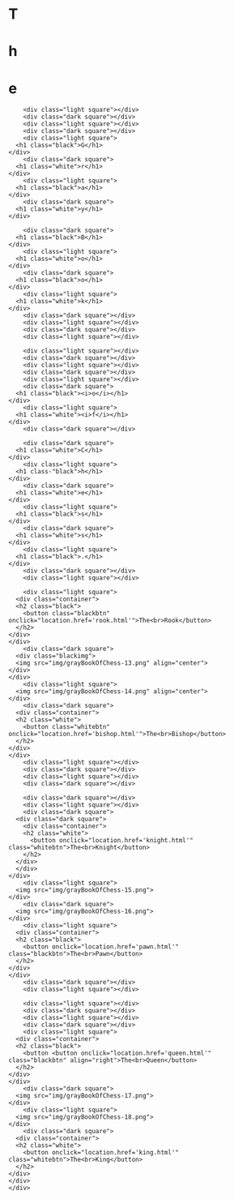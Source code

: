 <!DOCTYPE html>
<html lang="en">
<head>
  <meta charset="UTF-8">
  <meta name="viewport" content="width=device-width, initial-scale=1.0">
  <meta http-equiv="X-UA-Compatible" content="ie=edge">
  <title>Menu</title>
  <link rel="stylesheet" href="css/grid.css">
</head>
<body>
  <div id="checker-board">
		<div class="dark square">
      <h1 class="white">T</h1>
    </div>
		<div class="light square">
      <h1 class="black">h</h1>
    </div>
		<div class="dark square">
      <h1 class="white">e</h1>
    </div>
		<div class="light square"></div>
		<div class="dark square"></div>
		<div class="light square"></div>
		<div class="dark square"></div>
		<div class="light square"></div>

		<div class="light square"></div>
		<div class="dark square"></div>
		<div class="light square"></div>
		<div class="dark square"></div>
		<div class="light square">
      <h1 class="black">G</h1>
    </div>
		<div class="dark square">
      <h1 class="white">r</h1>
    </div>
		<div class="light square">
      <h1 class="black">a</h1>
    </div>
		<div class="dark square">
      <h1 class="white">y</h1>
    </div>

		<div class="dark square">
      <h1 class="black">B</h1>
    </div>
		<div class="light square">
      <h1 class="white">o</h1>
    </div>
		<div class="dark square">
      <h1 class="black">o</h1>
    </div>
		<div class="light square">
      <h1 class="white">k</h1>
    </div>
		<div class="dark square"></div>
		<div class="light square"></div>
		<div class="dark square"></div>
		<div class="light square"></div>

		<div class="light square"></div>
		<div class="dark square"></div>
		<div class="light square"></div>
		<div class="dark square"></div>
		<div class="light square"></div>
		<div class="dark square">
      <h1 class="black"><i>o</i></h1>
    </div>
		<div class="light square">
      <h1 class="white"><i>f</i></h1>
    </div>
		<div class="dark square"></div>

		<div class="dark square">
      <h1 class="white">C</h1>
    </div>
		<div class="light square">
      <h1 class-"black">h</h1>
    </div>
		<div class="dark square">
      <h1 class="white">e</h1>
    </div>
		<div class="light square">
      <h1 class="black">s</h1>
    </div>
		<div class="dark square">
      <h1 class="white">s</h1>
    </div>
		<div class="light square">
      <h1 class="black">.</h1>
    </div>
		<div class="dark square"></div>
		<div class="light square"></div>

		<div class="light square">
      <div class="container">
      <h2 class="black">
        <button class="blackbtn" onclick="location.href='rook.html'">The<br>Rook</button>
      </h2>
    </div>
    </div>
		<div class="dark square">
      <div class="blackimg">
      <img src="img/grayBookOfChess-13.png" align="center">
    </div>
    </div>
		<div class="light square">
      <img src="img/grayBookOfChess-14.png" align="center">
    </div>
		<div class="dark square">
      <div class="container">
      <h2 class="white">
        <button class="whitebtn" onclick="location.href='bishop.html'">The<br>Bishop</button>
      </h2>
    </div>
    </div>
		<div class="light square"></div>
		<div class="dark square"></div>
		<div class="light square"></div>
		<div class="dark square"></div>

		<div class="dark square"></div>
		<div class="light square"></div>
		<div class="dark square">
      <div class="dark square">
        <div class="container">
        <h2 class="white">
          <button onclick="location.href='knight.html'" class="whitebtn">The<br>Knight</button>
        </h2>
      </div>
      </div>
    </div>
		<div class="light square">
      <img src="img/grayBookOfChess-15.png">
    </div>
		<div class="dark square">
      <img src="img/grayBookOfChess-16.png">
    </div>
		<div class="light square">
      <div class="container">
      <h2 class="black">
        <button onclick="location.href='pawn.html'" class="blackbtn">The<br>Pawn</button>
      </h2>
    </div>
    </div>
		<div class="dark square"></div>
		<div class="light square"></div>

		<div class="light square"></div>
		<div class="dark square"></div>
		<div class="light square"></div>
		<div class="dark square"></div>
		<div class="light square">
      <div class="container">
      <h2 class="black">
        <button <button onclick="location.href='queen.html'" class="blackbtn" align="right">The<br>Queen</button>
      </h2>
    </div>
    </div>
		<div class="dark square">
      <img src="img/grayBookOfChess-17.png">
    </div>
		<div class="light square">
      <img src="img/grayBookOfChess-18.png">
    </div>
		<div class="dark square">
      <div class="container">
      <h2 class="white">
        <button onclick="location.href='king.html'" class="whitebtn">The<br>King</button>
      </h2>
    </div>
    </div>
    </div>
</body>
</html>
